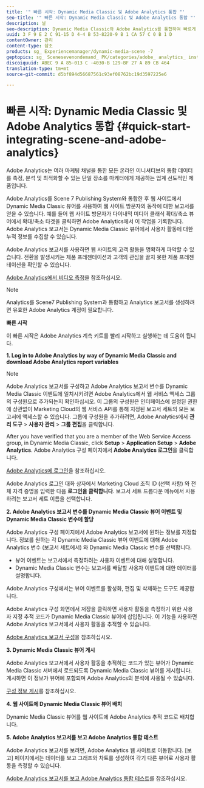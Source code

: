 ```yaml
---
title: '" 빠른 시작: Dynamic Media Classic 및 Adobe Analytics 통합 "'
seo-title: '" 빠른 시작: Dynamic Media Classic 및 Adobe Analytics 통합 "'
description: 널
seo-description: Dynamic Media Classic와 Adobe Analytics를 통합하여 빠르게 시작하는 데 도움이 되는 소개 및 빠른 시작을 소개합니다.
uuid: 3 F 9 E 2 C 91-15 D 4-4 B 53-8220-9 B 1 CA 57 C 0 B 1 D
contentOwner: 관리
content-type: 참조
products: sg_ Experiencemanager/dynamic-media-scene -7
geptopics: sg_ Scenesevenondemand_ PK/categories/adobe_ analytics_ instrumentation_ kit
discoiquuid: ABEC 9 A 85-013 C -4030-B 129-BF 27 A 89 CB 464
translation-type: tm+mt
source-git-commit: d5bf894d56687561c93ef08762bc19d3597225e6

---
```



# 빠른 시작: Dynamic Media Classic 및 Adobe Analytics 통합 {#quick-start-integrating-scene-and-adobe-analytics}

Adobe Analytics는 여러 마케팅 채널을 통한 모든 온라인 이니셔티브의 통합 데이터를 측정, 분석 및 최적화할 수 있는 단일 장소를 마케터에게 제공하는 업계 선도적인 제품입니다.

Adobe Analytics를 Scene 7 Publishing System와 통합한 후 웹 사이트에서 Dynamic Media Classic 뷰어를 사용하여 웹 사이트 방문자의 동작에 대한 보고서를 얻을 수 있습니다. 예를 들어 웹 사이트 방문자가 다이내믹 미디어 클래식 확대/축소 뷰어에서 확대/축소 타겟을 클릭하면 Adobe Analytics에서 이 작업을 기록합니다. Adobe Analytics 보고서는 Dynamic Media Classic 뷰어에서 사용자 활동에 대한 누적 정보를 수집할 수 있습니다.

Adobe Analytics 보고서를 사용하면 웹 사이트의 고객 활동을 명확하게 파악할 수 있습니다. 전환을 발생시키는 제품 프레젠테이션과 고객의 관심을 끌지 못한 제품 프레젠테이션을 확인할 수 있습니다.

[Adobe Analytics에서 비디오 측정](https://marketing.adobe.com/resources/help/en_US/sc/appmeasurement/hbvideo/)을 참조하십시오.

>[!NOTE]
>
>Analytics를 Scene7 Publishing System과 통합하고 Analytics 보고서를 생성하려면 유효한 Adobe Analytics 계정이 필요합니다.

**빠른 시작**

이 빠른 시작은 Adobe Analytics 계측 키트를 빨리 시작하고 실행하는 데 도움이 됩니다.

**1. Log in to Adobe Analytics by way of Dynamic Media Classic and download Adobe Analytics report variables**

>[!NOTE]
>
>Adobe Analytics 보고서를 구성하고 Adobe Analytics 보고서 변수를 Dynamic Media Classic 이벤트에 일치시키려면 Adobe Analytics에서 웹 서비스 액세스 그룹의 구성원으로 추가되는지 확인하십시오. 이 그룹의 구성원은 인터페이스에 설정된 권한에 상관없이 Marketing Cloud의 웹 서비스 API를 통해 지정된 보고서 세트의 모든 보고서에 액세스할 수 있습니다. 그룹에 구성원을 추가하려면, Adobe Analytics에서 **관리 도구** &gt; **사용자 관리** &gt; **그룹 편집**&#x200B;을 클릭합니다.

After you have verified that you are a member of the Web Service Access group, in Dynamic Media Classic, click **Setup** &gt; **Application Setup** &gt; **Adobe Analytics**. Adobe Analytics 구성 페이지에서 **Adobe Analytics 로그인**&#x200B;을 클릭합니다.

[Adobe Analytics에 로그인](log-analytics.md#log_in_to_adobe_analytics)을 참조하십시오.

Adobe Analytics 로그인 대화 상자에서 Marketing Cloud 조직 ID (선택 사항) 와 전체 자격 증명을 입력한 다음 **로그인을 클릭합니다**. 보고서 세트 드롭다운 메뉴에서 사용하려는 보고서 세트 이름을 선택합니다.

**2. Adobe Analytics 보고서 변수를 Dynamic Media Classic 뷰어 이벤트 및 Dynamic Media Classic 변수에 할당**

Adobe Analytics 구성 페이지에서 Adobe Analytics 보고서에 원하는 정보를 지정합니다. 정보를 원하는 각 Dynamic Media Classic 뷰어 이벤트에 대해 Adobe Analytics 변수 (보고서 세트에서) 와 Dynamic Media Classic 변수를 선택합니다.

* 뷰어 이벤트는 보고서에서 측정하려는 사용자 이벤트에 대해 설명합니다.
* Dynamic Media Classic 변수는 보고서를 배달할 사용자 이벤트에 대한 데이터를 설명합니다.

Adobe Analytics 구성에서는 뷰어 이벤트를 활성화, 편집 및 삭제하는 도구도 제공합니다.

Adobe Analytics 구성 화면에서 저장을 클릭하면 사용자 활동을 측정하기 위한 사용자 지정 추적 코드가 Dynamic Media Classic 뷰어에 삽입됩니다. 이 기능을 사용하면 Adobe Analytics 보고서에서 사용자 활동을 추적할 수 있습니다.

[Adobe Analytics 보고서 구성](configuring-analytics-reports.md#configuring_adobe_analytics_reports)을 참조하십시오.

**3. Dynamic Media Classic 뷰어 게시**

Adobe Analytics 보고서에서 사용자 활동을 추적하는 코드가 있는 뷰어가 Dynamic Media Classic 서버에서 로드되도록 Dynamic Media Classic 뷰어를 게시합니다. 게시하면 이 정보가 뷰어에 포함되며 Adobe Analytics의 분석에 사용될 수 있습니다.

[구성 정보 게시](publishing-analytics-configuration-information.md#publishing_adobe_analytics_configuration_information)를 참조하십시오.

**4. 웹 사이트에 Dynamic Media Classic 뷰어 배치**

Dynamic Media Classic 뷰어를 웹 사이트에 Adobe Analytics 추적 코드로 배치합니다.

**5. Adobe Analytics 보고서를 보고 Adobe Analytics 통합 테스트**

Adobe Analytics 보고서를 보려면, Adobe Analytics 웹 사이트로 이동합니다. [보고] 페이지에서는 데이터를 보고 그래프와 차트를 생성하여 각기 다른 뷰어로 사용자 활동을 측정할 수 있습니다.

[Adobe Analytics 보고서를 보고 Adobe Analytics 통합 테스트](testing-integration-viewing-analytics-report.md#testing_the_integration_by_viewing_an_adobe_analytics_report)를 참조하십시오.
